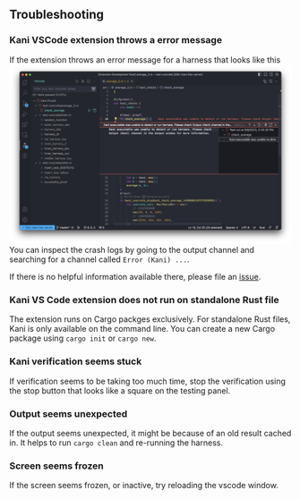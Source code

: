 ## Troubleshooting

### Kani VSCode extension throws a error message

If the extension throws an error message for a harness that looks like this ![kani-error](../resources/screenshots/verification-error.png)
You can inspect the crash logs by going to the output channel and searching for a channel called `Error (Kani) ...`.

If there is no helpful information available there, please file an [issue](https://github.com/model-checking/kani-vscode-extension/issues/new/choose).

### Kani VS Code extension does not run on standalone Rust file

The extension runs on Cargo packges exclusively. For standalone Rust files, Kani is only available on the command line.
You can create a new Cargo package using `cargo init` or `cargo new`.

### Kani verification seems stuck

If verification seems to be taking too much time, stop the verification using the stop button that looks like a square on the testing panel.

### Output seems unexpected

If the output seems unexpected, it might be because of an old result cached in. It helps to run `cargo clean` and re-running the harness.

### Screen seems frozen

If the screen seems frozen, or inactive, try reloading the vscode window.
